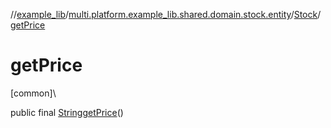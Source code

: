 //[example_lib](../../../index.md)/[multi.platform.example_lib.shared.domain.stock.entity](../index.md)/[Stock](index.md)/[getPrice](get-price.md)

# getPrice

[common]\

public final [String](https://developer.android.com/reference/kotlin/java/lang/String.html)[getPrice](get-price.md)()
